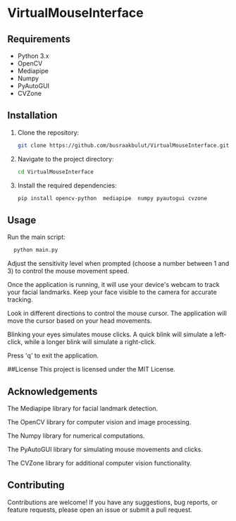 # VirtualMouseInterface

## Requirements

- Python 3.x
- OpenCV
- Mediapipe
- Numpy
- PyAutoGUI
- CVZone

## Installation

1. Clone the repository:
   
   ```bash
   git clone https://github.com/busraakbulut/VirtualMouseInterface.git
   ```
2. Navigate to the project directory:

   ```bash
   cd VirtualMouseInterface
   ```
3. Install the required dependencies:

   ```bash
   pip install opencv-python  mediapipe  numpy pyautogui cvzone
   ```
   
## Usage
Run the main script:

 ```bash
   python main.py
   ```
   Adjust the sensitivity level when prompted (choose a number between 1 and 3) to control the mouse movement speed.
   
   Once the application is running, it will use your device's webcam to track your facial landmarks. Keep your face visible to the camera for accurate tracking.
   
   Look in different directions to control the mouse cursor. The application will move the cursor based on your head movements.
   
   Blinking your eyes simulates mouse clicks. A quick blink will simulate a left-click, while a longer blink will simulate a right-click.
   
   Press 'q' to exit the application.
   
   ##License
   This project is licensed under the MIT License.
   
   ## Acknowledgements
   The Mediapipe library for facial landmark detection.
   
   The OpenCV library for computer vision and image processing.
   
   The Numpy library for numerical computations.
   
   The PyAutoGUI library for simulating mouse movements and clicks.
   
   The CVZone library for additional computer vision functionality.
   
   
   ## Contributing
   Contributions are welcome! If you have any suggestions, bug reports, or feature requests, please open an issue or submit a pull request.
